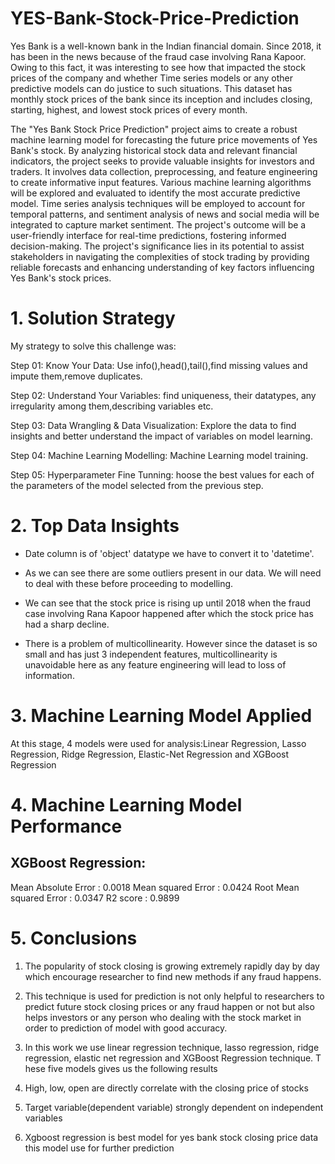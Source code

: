 # YES-Bank-Stock-Price-Prediction
Yes Bank is a well-known bank in the Indian financial domain. Since 2018, it has been in the news because of the fraud case involving Rana Kapoor. 
Owing to this fact, it was interesting to see how that impacted the stock prices of the company and whether Time series models or any other
 predictive models can do justice to such situations. This dataset has monthly stock prices of the bank since its inception and includes closing, 
starting, highest, and lowest stock prices of every month.

The "Yes Bank Stock Price Prediction" project aims to create a robust machine learning model for forecasting the future price movements of Yes Bank's stock. 
By analyzing historical stock data and relevant financial indicators, the project seeks to provide valuable insights for investors and traders. 
It involves data collection, preprocessing, and feature engineering to create informative input features. 
Various machine learning algorithms will be explored and evaluated to identify the most accurate predictive model. 
Time series analysis techniques will be employed to account for temporal patterns, and sentiment analysis of news and social media will be integrated to capture market sentiment. 
The project's outcome will be a user-friendly interface for real-time predictions, fostering informed decision-making. 
The project's significance lies in its potential to assist stakeholders in navigating the complexities of stock trading by providing reliable forecasts 
and enhancing understanding of key factors influencing Yes Bank's stock prices.

# 1. Solution Strategy

My strategy to solve this challenge was:

Step 01: Know Your Data: Use info(),head(),tail(),find missing values and impute them,remove duplicates.

Step 02: Understand Your Variables: find uniqueness, their datatypes, any irregularity among them,describing variables etc.

Step 03: Data Wrangling & Data Visualization: Explore the data to find insights and better understand the impact of variables on model learning.

Step 04: Machine Learning Modelling: Machine Learning model training.

Step 05: Hyperparameter Fine Tunning: hoose the best values for each of the parameters of the model selected from the previous step.

# 2. Top Data Insights

* Date column is of 'object' datatype we have to convert it to 'datetime'.

* As we can see there are some outliers present in our data. We will need to deal with these before proceeding to modelling.
* We can see that the stock price is rising up until 2018 when the fraud case involving Rana Kapoor happened after which the stock price has had a sharp decline.
* There is a problem of multicollinearity. However since the dataset is so small and has just 3 independent features, multicollinearity is unavoidable here as 
any feature engineering will lead to loss of information.

# 3. Machine Learning Model Applied
At this stage, 4 models were used for analysis:Linear Regression, Lasso Regression, Ridge Regression, Elastic-Net Regression and XGBoost Regression

# 4. Machine Learning Model Performance
## XGBoost Regression:
Mean Absolute Error : 0.0018
Mean squared Error : 0.0424
Root Mean squared Error : 0.0347
R2 score :  0.9899

# 5. Conclusions
1. The popularity of stock closing is growing extremely rapidly day by day which encourage researcher to find new methods if any fraud happens.

2. This technique is used for prediction is not only helpful to researchers to predict future stock closing prices or any fraud happen or not but also helps investors 
or any person who dealing with the stock market in order to prediction of model with good accuracy.

3. In this work we use linear regression technique, lasso regression, ridge regression, elastic net regression and XGBoost Regression technique. T
hese five models gives us the following results

4. High, low, open are directly correlate with the closing price of stocks

5. Target variable(dependent variable) strongly dependent on independent variables

6. Xgboost regression is best model for yes bank stock closing price data this model use for further prediction
